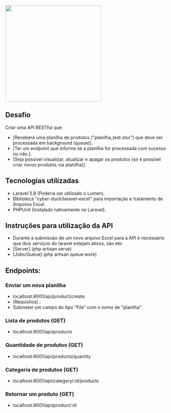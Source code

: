 <img src="https://upload.wikimedia.org/wikipedia/commons/thumb/d/d4/Leroy_Merlin.svg/1200px-Leroy_Merlin.svg.png" width="300">

## Desafio 
Criar uma API RESTful que:

- [Receberá uma planilha de produtos ("planilha_test.xlsx") que deve ser
processada em background (queue)].
- [Ter um endpoint que informe se a planilha for processada com sucesso ou
não.].
- [Seja possível visualizar, atualizar e apagar os produtos (só é possível criar
novos produtos via planilha)].


## Tecnologias utilizadas

- Laravel 5.8 (Poderia ser utilizado o Lumen).
- Biblioteca "cyber-duck/laravel-excel" para importação e tratamento de Arquivos Excel.
- PHPUnit (Instalado nativamente no Laravel).

## Instruções para utilização da API
- Durante a submissão de um novo arquivo Excel para a API é necessário que dois serviços do laravel estejam ativos, são ele:
- [Server] (php artisan serve)
- [Jobs/Queue] (php artisan queue:work)

## Endpoints:

### Enviar um nova planilha
- localhost:8001/api/product/create
- [Requisitos] :
- Submeter um campo do tipo "File" com o nome de "planilha".

### Lista de produtos (GET)
- localhost:8001/api/products
### Quantidade de produtos (GET)
- localhost:8001/api/products/quantity
### Categoria de produtos (GET)
- localhost:8001/api/category/:id/products
### Retornar um produto (GET)
- localhost:8001/api/product/:id 


